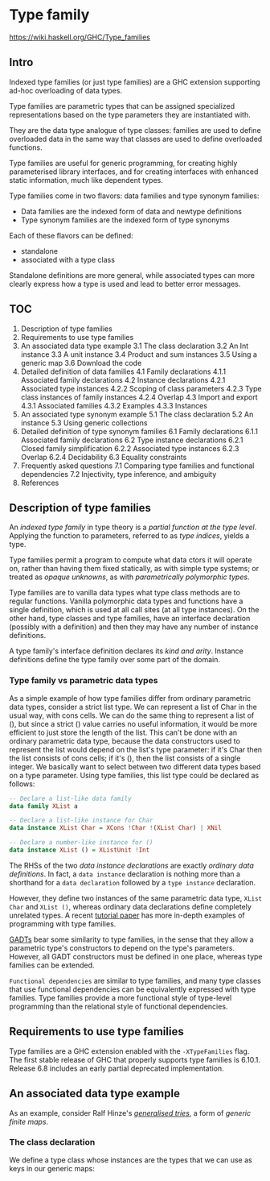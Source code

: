 # Type family

https://wiki.haskell.org/GHC/Type_families

## Intro

Indexed type families (or just type families) are a GHC extension supporting ad-hoc overloading of data types.

Type families are parametric types that can be assigned specialized representations based on the type parameters they are instantiated with.

They are the data type analogue of type classes: families are used to define overloaded data in the same way that classes are used to define overloaded functions.

Type families are useful for generic programming, for creating highly parameterised library interfaces, and for creating interfaces with enhanced static information, much like dependent types.

Type families come in two flavors: data families and type synonym families:
- Data families are the indexed form of data and newtype definitions
- Type synonym families are the indexed form of type synonyms

Each of these flavors can be defined:
- standalone
- associated with a type class

Standalone definitions are more general, while associated types can more clearly express how a type is used and lead to better error messages.


## TOC

1. Description of type families
2. Requirements to use type families
3. An associated data type example
  3.1 The class declaration
  3.2 An Int instance
  3.3 A unit instance
  3.4 Product and sum instances
  3.5 Using a generic map
  3.6 Download the code
4. Detailed definition of data families
  4.1 Family declarations
    4.1.1 Associated family declarations
  4.2 Instance declarations
    4.2.1 Associated type instances
    4.2.2 Scoping of class parameters
    4.2.3 Type class instances of family instances
    4.2.4 Overlap
  4.3 Import and export
    4.3.1 Associated families
    4.3.2 Examples
    4.3.3 Instances
5. An associated type synonym example
  5.1 The class declaration
  5.2 An instance
  5.3 Using generic collections
6. Detailed definition of type synonym families
  6.1 Family declarations
    6.1.1 Associated family declarations
  6.2 Type instance declarations
    6.2.1 Closed family simplification
    6.2.2 Associated type instances
    6.2.3 Overlap
    6.2.4 Decidability
  6.3 Equality constraints
7. Frequently asked questions
  7.1 Comparing type families and functional dependencies
  7.2 Injectivity, type inference, and ambiguity
8. References


## Description of type families

An *indexed type family* in type theory is a *partial function at the type level*. Applying the function to parameters, referred to as *type indices*, yields a type.

Type families permit a program to compute what data ctors it will operate on, rather than having them fixed statically, as with simple type systems; or treated as *opaque unknowns*, as with *parametrically polymorphic types*.

Type families are to vanilla data types what type class methods are to regular functions. Vanilla polymorphic data types and functions have a single definition, which is used at all call sites (at all type instances). On the other hand, type classes and type families, have an interface declaration (possibly with a definition) and then they may have any number of instance definitions.

A type family's interface definition declares its *kind and arity*. 
Instance definitions define the type family over some part of the domain.

### Type family vs parametric data types

As a simple example of how type families differ from ordinary parametric data types, consider a strict list type. We can represent a list of Char in the usual way, with cons cells. We can do the same thing to represent a list of (), but since a strict () value carries no useful information, it would be more efficient to just store the length of the list. This can't be done with an ordinary parametric data type, because the data constructors used to represent the list would depend on the list's type parameter: if it's Char then the list consists of cons cells; if it's (), then the list consists of a single integer. We basically want to select between two different data types based on a type parameter. Using type families, this list type could be declared as follows:

```hs
-- Declare a list-like data family
data family XList a

-- Declare a list-like instance for Char
data instance XList Char = XCons !Char !(XList Char) | XNil

-- Declare a number-like instance for ()
data instance XList () = XListUnit !Int
```

The RHSs of the two *data instance declarations* are exactly *ordinary data definitions*. In fact, a `data instance` declaration is nothing more than a shorthand for a `data declaration` followed by a `type instance` declaration.

However, they define two instances of the same parametric data type, `XList Char` and `XList ()`, whereas ordinary data declarations define completely unrelated types. A recent [tutorial paper](https://wiki.haskell.org/Simonpj/Talk:FunWithTypeFuns) has more in-depth examples of programming with type families.

[GADTs](https://wiki.haskell.org/GADT) bear some similarity to type families, in the sense that they allow a parametric type's constructors to depend on the type's parameters. However, all GADT constructors must be defined in one place, whereas type families can be extended.

`Functional dependencies` are similar to type families, and many type classes that use functional dependencies can be equivalently expressed with type families. Type families provide a more functional style of type-level programming than the relational style of functional dependencies.


## Requirements to use type families

Type families are a GHC extension enabled with the `-XTypeFamilies` flag. The first stable release of GHC that properly supports type families is 6.10.1. Release 6.8 includes an early partial deprecated implementation.

## An associated data type example

As an example, consider Ralf Hinze's [*generalised tries*](http://www.cs.ox.ac.uk/ralf.hinze/publications/GGTries.ps.gz), a form of *generic finite maps*.

### The class declaration

We define a type class whose instances are the types that we can use as keys in our generic maps:
